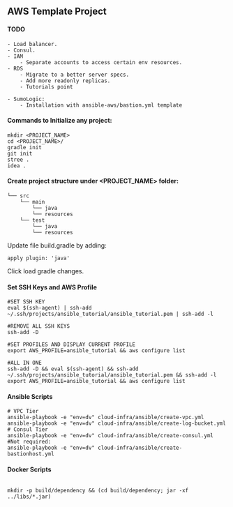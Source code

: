 ## AWS Template Project

#### TODO 
    - Load balancer.
    - Consul.
    - IAM
        - Separate accounts to access certain env resources.
    - RDS 
        - Migrate to a better server specs.
        - Add more readonly replicas. 
        - Tutorials point 
        
    - SumoLogic:
        - Installation with ansible-aws/bastion.yml template    

#### Commands to Initialize any project:

```shell
mkdir <PROJECT_NAME>
cd <PROJECT_NAME>/
gradle init
git init
stree .
idea .
```

#### Create project structure under <PROJECT_NAME> folder:

```shell
└── src
    └── main
        └── java    
        └── resources
    └── test
        └── java    
        └── resources
```


Update file build.gradle by adding:
```shell
apply plugin: 'java'
```
Click load gradle changes. 


#### Set SSH Keys and AWS Profile
```shell
#SET SSH KEY 
eval $(ssh-agent) | ssh-add ~/.ssh/projects/ansible_tutorial/ansible_tutorial.pem | ssh-add -l

#REMOVE ALL SSH KEYS
ssh-add -D

#SET PROFILES AND DISPLAY CURRENT PROFILE
export AWS_PROFILE=ansible_tutorial && aws configure list

#ALL IN ONE
ssh-add -D && eval $(ssh-agent) && ssh-add ~/.ssh/projects/ansible_tutorial/ansible_tutorial.pem && ssh-add -l 
export AWS_PROFILE=ansible_tutorial && aws configure list

```

#### Ansible Scripts
```shell
# VPC Tier
ansible-playbook -e "env=dv" cloud-infra/ansible/create-vpc.yml
ansible-playbook -e "env=dv" cloud-infra/ansible/create-log-bucket.yml
# Consul Tier
ansible-playbook -e "env=dv" cloud-infra/ansible/create-consul.yml
#Not required:
ansible-playbook -e "env=dv" cloud-infra/ansible/create-bastionhost.yml
```

#### Docker Scripts
```shell

mkdir -p build/dependency && (cd build/dependency; jar -xf ../libs/*.jar)



```
